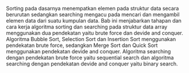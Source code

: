 Sorting pada dasarnya menempatkan elemen pada struktur data
secara berurutan sedangkan searching mengacu pada mencari dan
mengambil elemen data dari suatu kumpulan data. Bab ini menjabarkan
tahapan dan cara kerja algoritma sorting dan searching pada struktur data
array menggunakan dua pendekatan yaitu brute force dan devide and
conquer. Algoritma Bubble Sort, Selection Sort dan Insertion Sort
menggunakan pendekatan brute force, sedangkan Merge Sort dan Quick
Sort menggunakan pendekatan devide and conquer. Algoritma searching
dengan pendekatan brute force yaitu sequential search dan algoritma
searching dengan pendekatan devide and conquer yaitu binary search.